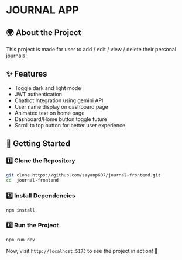  # JOURNAL APP

## 🌍 About the Project
This project is made for user to add / edit / view / delete their personal journals!



## ✨ Features
- Toggle dark and light mode
- JWT authentication
- Chatbot Integration using gemini API
- User name display on dashboard page
- Animated text on home page
- Dashboard/Home button toggle future
- Scroll to top button for better user experience


<!--line-->
 
## 🚀 Getting Started

### **1️⃣ Clone the Repository**
```sh
git clone https://github.com/sayanp607/journal-frontend.git
cd  journal-frontend
```

### **2️⃣ Install Dependencies**
```sh
npm install
```

### **3️⃣ Run the Project**
```sh
npm run dev
```

Now, visit `http://localhost:5173` to see the project in action! 🎉

